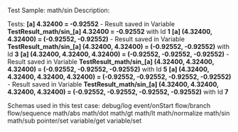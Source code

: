 Test Sample: math/sin
Description: 

Tests:
	**[a] 4.32400 = -0.92552** - Result saved in Variable **TestResult_math/sin_[a] 4.32400 = -0.92552** with Id **1**
	**[a] (4.32400, 4.32400) = (-0.92552, -0.92552)** - Result saved in Variable **TestResult_math/sin_[a] (4.32400, 4.32400) = (-0.92552, -0.92552)** with Id **3**
	**[a] (4.32400, 4.32400, 4.32400) = (-0.92552, -0.92552, -0.92552)** - Result saved in Variable **TestResult_math/sin_[a] (4.32400, 4.32400, 4.32400) = (-0.92552, -0.92552, -0.92552)** with Id **5**
	**[a] (4.32400, 4.32400, 4.32400, 4.32400) = (-0.92552, -0.92552, -0.92552, -0.92552)** - Result saved in Variable **TestResult_math/sin_[a] (4.32400, 4.32400, 4.32400, 4.32400) = (-0.92552, -0.92552, -0.92552, -0.92552)** with Id **7**

Schemas used in this test case:
	debug/log
	event/onStart
	flow/branch
	flow/sequence
	math/abs
	math/dot
	math/gt
	math/lt
	math/normalize
	math/sin
	math/sub
	pointer/set
	variable/get
	variable/set
